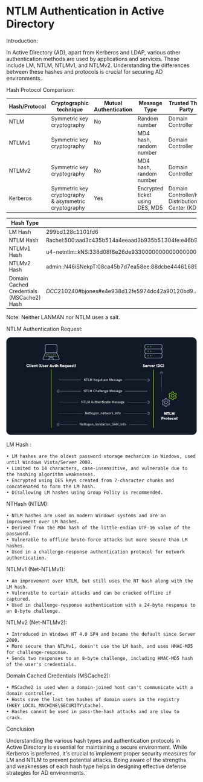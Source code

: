 # NTLM Authentication in Active Directory

Introduction:

In Active Directory (AD), apart from Kerberos and LDAP, various other authentication methods are used by applications and services. These include LM, NTLM, NTLMv1, and NTLMv2. Understanding the differences between these hashes and protocols is crucial for securing AD environments.

Hash Protocol Comparison:

| Hash/Protocol       | Cryptographic technique               | Mutual Authentication | Message Type          | Trusted Third Party       |
|---------------------|-------------------------------------|-----------------------|-----------------------|--------------------------|
| NTLM                | Symmetric key cryptography           | No                    | Random number         | Domain Controller         |
| NTLMv1              | Symmetric key cryptography           | No                    | MD4 hash, random number| Domain Controller         |
| NTLMv2              | Symmetric key cryptography           | No                    | MD4 hash, random number| Domain Controller         |
| Kerberos            | Symmetric key cryptography & asymmetric cryptography | Yes | Encrypted ticket using DES, MD5 | Domain Controller/Key Distribution Center (KDC) |

	
	
| Hash Type                                 | Example                                           |
|------------------------------------------|---------------------------------------------------|
| LM Hash                                  | 299bd128c1101fd6                                  |
| NTLM Hash                                | Rachel:500:aad3c435b514a4eeaad3b935b51304fe:e46b9e548fa0d122de7f59fb6d48eaa2::: |
| NTLMv1 Hash                             | u4-netntlm::kNS:338d08f8e26de93300000000000000000000000000000000:9526fb8c23a90751cdd619b6cea564742e1e4bf33006ba41:cb8086049ec4736c |
| NTLMv2 Hash                             | admin::N46iSNekpT:08ca45b7d7ea58ee:88dcbe4446168966a153a0064958dac6:5c7830315c7830310000000000000b45c67103d07d7b95acd12ffa11230e0000000052920b85f78d013c31cdb3b92f5d765c783030 |
| Domain Cached Credentials (MSCache2) Hash | $DCC2$10240#bjones#e4e938d12fe5974dc42a90120bd9… |

	
	
Note: Neither LANMAN nor NTLM uses a salt.


	
	
NTLM Authentication Request:

			
![Ntml Auth](https://github.com/Mostafatoumi/notes/blob/main/img%20notes/ntlm_01.png)

	
LM Hash :

	• LM hashes are the oldest password storage mechanism in Windows, used until Windows Vista/Server 2008.
	• Limited to 14 characters, case-insensitive, and vulnerable due to the hashing algorithm weaknesses.
	• Encrypted using DES keys created from 7-character chunks and concatenated to form the LM hash.
	• Disallowing LM hashes using Group Policy is recommended.


NTHash (NTLM):

	• NTLM hashes are used on modern Windows systems and are an improvement over LM hashes.
	• Derived from the MD4 hash of the little-endian UTF-16 value of the password.
	• Vulnerable to offline brute-force attacks but more secure than LM hashes.
	• Used in a challenge-response authentication protocol for network authentication.

NTLMv1 (Net-NTLMv1):

	• An improvement over NTLM, but still uses the NT hash along with the LM hash.
	• Vulnerable to certain attacks and can be cracked offline if captured.
	• Used in challenge-response authentication with a 24-byte response to an 8-byte challenge.

NTLMv2 (Net-NTLMv2):

	• Introduced in Windows NT 4.0 SP4 and became the default since Server 2000.
	• More secure than NTLMv1, doesn't use the LM hash, and uses HMAC-MD5 for challenge-response.
	• Sends two responses to an 8-byte challenge, including HMAC-MD5 hash of the user's credentials.

Domain Cached Credentials (MSCache2):

	• MSCache2 is used when a domain-joined host can't communicate with a domain controller.
	• Hosts save the last ten hashes of domain users in the registry (HKEY_LOCAL_MACHINE\SECURITY\Cache).
	• Hashes cannot be used in pass-the-hash attacks and are slow to crack.

Conclusion

Understanding the various hash types and authentication protocols in Active Directory is essential for maintaining a secure environment. While Kerberos is preferred, it's crucial to implement proper security measures for LM and NTLM to prevent potential attacks. Being aware of the strengths and weaknesses of each hash type helps in designing effective defense strategies for AD environments.
